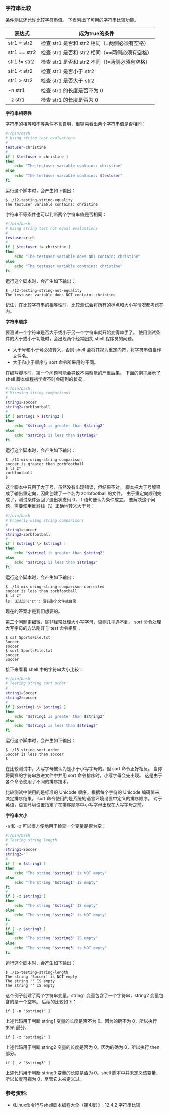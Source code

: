 ### 字符串比较

条件测试还允许比较字符串值。
下表列出了可用的字符串比较功能。

| 表达式       | 成为true的条件                                |
| ------------ | --------------------------------------------- |
| str1 = str2  | 检查 str1 是否和 str2 相同（=两侧必须有空格） |
| str1 == str2 | 检查 str1 是否和 str2 相同（==两侧必须有空格）|
| str1 != str2 | 检查 str1 是否和 str2 不同（!=两侧必须有空格）|
| str1 < str2  | 检查 str1 是否小于 str2                       |
| str1 > str2  | 检查 str1 是否大于 str2                       |
| -n str1      | 检查 str1 的长度是否不为 0                    |
| -z str1      | 检查 str1 的长度是否为 0                      |


**字符串相等性**

字符串的相等和不等条件不言自明，很容易看出两个字符串值是否相同：

```bash
#!/bin/bash
# Using string test evaluations
#
testuser=christine
#
if [ $testuser = christine ]
then
    echo "The testuser variable contains: christine"
else
    echo "The testuser variable contains: $testuser"
fi
```

运行这个脚本时，会产生如下输出：

```
$ ./12-testing-string-equality
The testuser variable contains: christine
```

字符串不等条件也可以判断两个字符串值是否相同：

```bash
#!/bin/bash
# Using string test not equal evaluations
#
testuser=rich 
#
if [ $testuser != christine ]
then
    echo "The testuser variable does NOT contain: christine"
else
    echo "The testuser variable contains: christine"
fi 
```

运行这个脚本时，会产生如下输出：

```
$ ./12-testing-string-not-equality
The testuser variable does NOT contain: christine
```

记住，在比较字符串的相等性时，比较测试会将所有的标点和大小写情况都考虑在内。


**字符串顺序**

要测试一个字符串是否大于或小于另一个字符串就开始变得棘手了。
使用测试条件的大于或小于功能时，会出现两个经常困扰 shell 程序员的问题。
- 大于号和小于号必须转义，否则 shell 会将其视为重定向符，将字符串值当作文件名。
- 大于和小于顺序与 sort 命令所采用的不同。

在编写脚本时，第一个问题可能会导致不易察觉的严重后果。
下面的例子展示了 shell 脚本编程初学者不时会碰到的状况：

```bash
#!/bin/bash
# Misusing string comparisons
#
string1=soccer
string2=zorbfootball
#
if [ $string1 > $string2 ]
then
    echo "$string1 is greater than $string2"
else
    echo "$string1 is less than $string2"
fi
```

运行这个脚本时，会产生如下输出：

```
$ ./13-mis-using-string-comparison
soccer is greater than zorbfootball
$ ls z*
zorbfootball
$
```

这个脚本中只用了大于号，虽然没有出现错误，但结果不对。
脚本把大于号解释成了输出重定向，因此创建了一个名为 zorbfootball 的文件。
由于重定向顺利完成了，测试条件返回了退出状态码 0，if 语句便认为条件成立。
要解决这个问题，需要使用反斜线（\）正确地转义大于号：

```bash
#!/bin/bash
# Properly using string comparisons
#
string1=soccer
string2=zorbfootball
#
if [ $string1 \> $string2 ]
then
    echo "$string1 is greater than $string2"
else
    echo "$string1 is less than $string2"
fi
```

运行这个脚本时，会产生如下输出：

```
$ ./14-mis-using-string-comparison-corrected
soccer is less than zorbfootball
$ ls z*
ls: 无法访问'z*': 没有那个文件或目录
```

现在的答案才是我们想要的。


第二个问题更细微，除非经常处理大小写字母，否则几乎遇不到。
sort 命令处理大写字母的方法刚好与 test 命令相反：

```
$ cat SportsFile.txt
Soccer
soccer
$ sort SportsFile.txt
soccer
Soccer
```

接下来看看 shell 中的字符串大小比较：

```bash
#!/bin/bash
# Testing string sort order
#
string1=Soccer
string2=soccer
#
if [ $string1 \> $string2 ]
then
    echo "$string1 is greater than $string2"
else
    echo "$string1 is less than $string2"
fi
```

运行这个脚本时，会产生如下输出：

```
$ ./15-string-sort-order
Soccer is less than soccer
$
```

在比较测试中，大写字母被认为是小于小写字母的。但 sort 命令正好相反。
当你将同样的字符串放进文件中并用 sort 命令排序时，小写字母会先出现。
这是由于各个命令使用了不同的排序技术。

比较测试中使用的是标准的 Unicode 顺序，根据每个字符的 Unicode 编码值来决定排序结果。
sort 命令使用的是系统的语言环境设置中定义的排序顺序。
对于英语，语言环境设置指定了在排序顺序中小写字母出现在大写字母之前。


**字符串大小**

`-n` 和 `-z` 可以很方便地用于检查一个变量是否为空：

```bash
#!/bin/bash
# Testing string length
#
string1=Soccer
string2=''
#
if [ -n $string1 ]
then
    echo "The string '$string1' is NOT empty"
else
    echo "The string '$string1' IS empty"
fi
#
if [ -z $string2 ]
then
    echo "The string '$string2' IS empty"
else
    echo "The string '$string2' is NOT empty"
fi
#
if [ -z $string3 ]
then
    echo "The string '$string3' IS empty"
else
    echo "The string '$string3' is NOT empty"
fi 
```

运行这个脚本时，会产生如下输出：

```
$ ./16-testing-string-length
The string 'Soccer' is NOT empty
The string '' IS empty
The string '' IS empty
```

这个例子创建了两个字符串变量。string1 变量包含了一个字符串，string2 变量包含的是一个空串。
后续的比较如下：

```
if [ -n "$string1" ]
```
上述代码用于判断 string1 变量的长度是否不为 0。因为的确不为 0，所以执行 then 部分。

```
if [ -z "$string2" ]
```
上述代码用于判断 string2 变量的长度是否为 0。因为的确为 0，所以执行 then 部分。

```
if [ -z "$string3" ]
```
上述代码用于判断 string3 变量的长度是否为 0。shell 脚本中并未定义该变量，所以长度可视为 0，尽管它未被定义过。


### 参考资料:
- 《Linux命令行与shell脚本编程大全（第4版）》: 12.4.2 字符串比较
